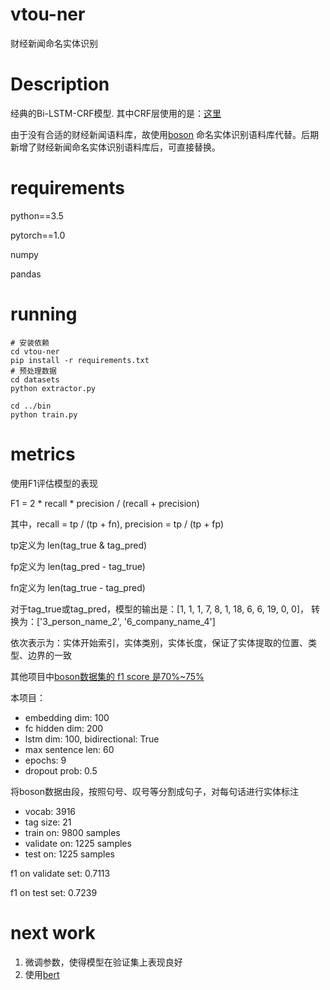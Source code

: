 # vtou-ner
财经新闻命名实体识别

# Description
经典的Bi-LSTM-CRF模型. 其中CRF层使用的是：[这里](https://github.com/kolloldas/torchnlp/blob/master/torchnlp/modules/crf.py)

由于没有合适的财经新闻语料库，故使用[boson](https://bosonnlp.com/dev/resource)
命名实体识别语料库代替。后期新增了财经新闻命名实体识别语料库后，可直接替换。

# requirements
python==3.5

pytorch==1.0

numpy

pandas

# running
```commandline
# 安装依赖
cd vtou-ner
pip install -r requirements.txt
# 预处理数据
cd datasets
python extractor.py

cd ../bin
python train.py
```

# metrics
使用F1评估模型的表现

F1 = 2 * recall * precision / (recall + precision)

其中，recall = tp / (tp + fn), precision = tp / (tp + fp)

tp定义为 len(tag_true & tag_pred)

fp定义为 len(tag_pred - tag_true)

fn定义为 len(tag_true - tag_pred)

对于tag_true或tag_pred，模型的输出是：[1, 1, 1, 7, 8, 1, 18, 6, 6, 19, 0, 0]，
转换为：['3_person_name_2', '6_company_name_4']

依次表示为：实体开始索引，实体类别，实体长度，保证了实体提取的位置、类型、边界的一致

其他项目中[boson数据集的 f1 score 是70%~75%](https://github.com/buppt/ChineseNER)

本项目：
- embedding dim: 100
- fc hidden dim: 200
- lstm dim: 100, bidirectional: True
- max sentence len: 60
- epochs: 9
- dropout prob: 0.5

将boson数据由段，按照句号、叹号等分割成句子，对每句话进行实体标注
- vocab: 3916
- tag size: 21
- train on: 9800 samples
- validate on: 1225 samples
- test on: 1225 samples

f1 on validate set: 0.7113

f1 on test set: 0.7239

# next work
1. 微调参数，使得模型在验证集上表现良好
2. 使用[bert](https://github.com/huggingface/pytorch-pretrained-BERT)
